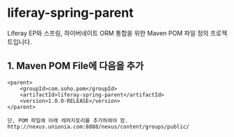 liferay-spring-parent
=====================

Liferay EP와 스프링, 하이버네이트 ORM 통합을 위한 Maven POM 파일 정의 프로젝트입니다.


## 1. Maven POM File에 다음을 추가
	<parent>
		<groupId>com.soho.pom</groupId>
		<artifactId>liferay-spring-parent</artifactId>
		<version>1.0.0-RELEASE</version>
	</parent>

	단, POM 파일에 아래 레퍼지토리를 추가하여야 함.
	http://nexus.unionia.com:8888/nexus/content/groups/public/